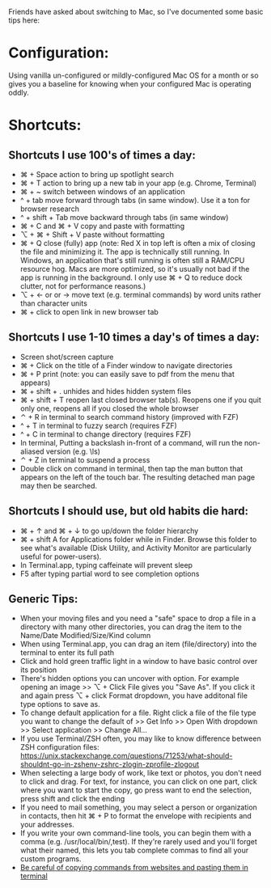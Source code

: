 Friends have asked about switching to Mac, so I've documented some basic tips here:

# Configuration:
Using vanilla un-configured or mildly-configured Mac OS for a month or so gives you a baseline for knowing when your configured Mac is operating oddly.

# Shortcuts:
## Shortcuts I use 100's of times a day:
- ⌘ + Space action to bring up spotlight search
- ⌘ + T action to bring up a new tab in your app (e.g. Chrome, Terminal)
- ⌘ + ~ switch between windows of an application
- ^ + tab move forward through tabs (in same window). Use it a ton for browser research
- ^ + shift + Tab move backward through tabs (in same window)
- ⌘ + C and ⌘ + V copy and paste with formatting
- ⌥ + ⌘ + Shift + V paste without formatting
- ⌘ + Q close (fully) app (note: Red X in top left is often a mix of closing the file and minimizing it. The app is technically still running. In Windows, an application that's still running is often still a RAM/CPU resource hog. Macs are more optimized, so it's usually not bad if the app is running in the background. I only use ⌘ + Q to reduce dock clutter, not for performance reasons.)
- ⌥ + ← or or → move text (e.g. terminal commands) by word units rather than character units
- ⌘ + click to open link in new browser tab

## Shortcuts I use 1-10 times a day's of times a day:
- Screen shot/screen capture
- ⌘ + Click on the title of a Finder window to navigate directories
- ⌘ + P print (note: you can easily save to pdf from the menu that appears)
- ⌘ + shift + . unhides and hides hidden system files
- ⌘ + shift + T reopen last closed browser tab(s). Reopens one if you quit only one, reopens all if you closed the whole browser
- ⌃ + R in terminal to search command history (improved with FZF)
- ^ + T in terminal to fuzzy search (requires FZF)
- ^ + C in terminal to change directory (requires FZF)
- In terminal, Putting a backslash in-front of a command, will run the non-aliased version (e.g. \ls)
- ⌃ + Z in terminal to suspend a process
- Double click on command in terminal, then tap the man button that appears on the left of the touch bar. The resulting detached man page may then be searched.

## Shortcuts I should use, but old habits die hard:
- ⌘ + ↑ and ⌘ + ↓ to go up/down the folder hierarchy
- ⌘ + shift A for Applications folder while in Finder. Browse this folder to see what's available (Disk Utility, and Activity Monitor are particularly useful for power-users).
- In Terminal.app, typing caffeinate will prevent sleep
- F5 after typing partial word to see completion options

## Generic Tips:
- When your moving files and you need a "safe" space to drop a file in a directory with many other directories, you can drag the item to the Name/Date Modified/Size/Kind column
- When using Terminal.app, you can drag an item (file/directory) into the terminal to enter its full path
- Click and hold green traffic light in a window to have basic control over its position
- There's hidden options you can uncover with option. For example opening an image >> ⌥ + Click File gives you "Save As". If you click it and again press ⌥ + click Format dropdown, you have additonal file type options to save as.
- To change default application for a file. Right click a file of the file type you want to change the default of >> Get Info >> Open With dropdown >> Select application >> Change All...
- If you use Terminal/ZSH often, you may like to know difference between ZSH configuration files: https://unix.stackexchange.com/questions/71253/what-should-shouldnt-go-in-zshenv-zshrc-zlogin-zprofile-zlogout
- When selecting a large body of work, like text or photos, you don't need to click and drag. For text, for instance, you can click on one part, click where you want to start the copy, go press want to end the selection, press shift and click the ending
- If you need to mail something, you may select a person or organization in contacts, then hit ⌘ + P to format the envelope with recipients and your addresses.
- If you write your own command-line tools, you can begin them with a comma (e.g. /usr/local/bin/,test). If they're rarely used and you'll forget what their named, this lets you tab complete commas to find all your custom programs.
- [Be careful of copying commands from websites and pasting them in terminal](https://briantracy.xyz/writing/copy-paste-shell.html)